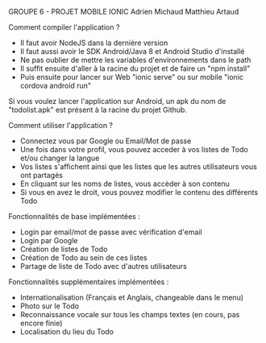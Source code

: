 GROUPE 6 - PROJET MOBILE IONIC
Adrien Michaud
Matthieu Artaud

Comment compiler l'application ?
- Il faut avoir NodeJS dans la dernière version
- Il faut aussi avoir le SDK Android/Java 8 et Android Studio d'installé
- Ne pas oublier de mettre les variables d'environnements dans le path
- Il suffit ensuite d'aller à la racine du projet et de faire un "npm install"
- Puis ensuite pour lancer sur Web "ionic serve" ou sur mobile "ionic cordova android run"

Si vous voulez lancer l'application sur Android, un apk du nom de "todolist.apk" est présent à la racine du projet Github.

Comment utiliser l'application ?
- Connectez vous par Google ou Email/Mot de passe
- Une fois dans votre profil, vous pouvez acceder à vos listes de Todo et/ou changer la langue
- Vos listes s'affichent ainsi que les listes que les autres utilisateurs vous ont partagés
- En cliquant sur les noms de listes, vous accèder à son contenu
- Si vous en avez le droit, vous pouvez modifier le contenu des différents Todo

Fonctionnalités de base implémentées :
- Login par email/mot de passe avec vérification d'email
- Login par Google
- Création de listes de Todo
- Création de Todo au sein de ces listes
- Partage de liste de Todo avec d'autres utilisateurs

Fonctionnalités supplémentaires implémentées :
- Internationalisation (Français et Anglais, changeable dans le menu)
- Photo sur le Todo
- Reconnaissance vocale sur tous les champs textes (en cours, pas encore finie)
- Localisation du lieu du Todo
